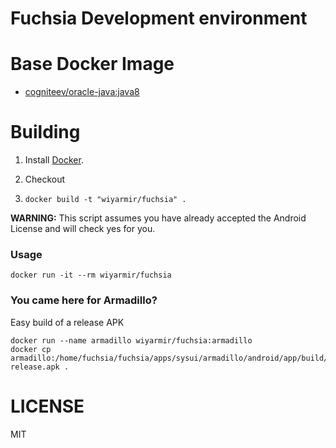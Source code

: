 # Fuchsia Development environment

# Base Docker Image

* [cogniteev/oracle-java:java8](https://hub.docker.com/r/cogniteev/oracle-java/)

# Building

1. Install [Docker](https://www.docker.com/).

2. Checkout

3. `docker build -t "wiyarmir/fuchsia" .`

**WARNING:** This script assumes you have already accepted the Android License and will check yes for you.

### Usage

    docker run -it --rm wiyarmir/fuchsia

### You came here for Armadillo?

Easy build of a release APK

    docker run --name armadillo wiyarmir/fuchsia:armadillo
    docker cp armadillo:/home/fuchsia/fuchsia/apps/sysui/armadillo/android/app/build/outputs/apk/app-release.apk .

# LICENSE

MIT
